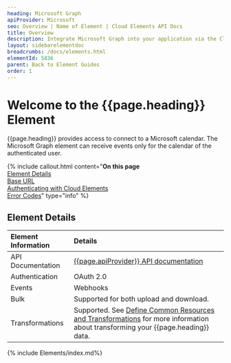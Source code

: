 ```yaml
---
heading: Microsoft Graph
apiProvider: Microsoft
seo: Overview | Name of Element | Cloud Elements API Docs
title: Overview
description: Integrate Microsoft Graph into your application via the Cloud Elements APIs.
layout: sidebarelementdoc
breadcrumbs: /docs/elements.html
elementId: 5836
parent: Back to Element Guides
order: 1
---
```


# Welcome to the {{page.heading}} Element

{{page.heading}} provides access to connect to a Microsoft calendar. The Microsoft Graph element can receive events only for the calendar of the authenticated user.

{% include callout.html content="<strong>On this page</strong></br><a href=#element-details>Element Details</a></br><a href=#base-url>Base URL</a></br><a href=#authenticating-with-cloud-elements>Authenticating with Cloud Elements</a></br><a href=#error-codes>Error Codes</a>" type="info" %}

## Element Details

| Element Information | Details     |
| :------------- | :------------- |
| API Documentation | [{{page.apiProvider}} API documentation](https://developer.microsoft.com/en-us/graph/docs/concepts/overview) |
| Authentication | OAuth 2.0  |
| Events | Webhooks |
| Bulk | Supported for both upload and download. |
| Transformations | Supported. See [Define Common Resources and Transformations](https://docs.cloud-elements.com/home/common-object) for more information about transforming your {{page.heading}} data.|

{% include Elements/index.md%}
